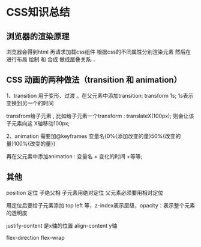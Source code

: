 # CSS知识总结

## 浏览器的渲染原理

   浏览器会得到html  再请求加载css组件  根据css的不同属性分别渲染元素   然后在进行布局 绘制 和 合成  做成层叠关系...

## CSS 动画的两种做法（transition 和 animation）
   1、transition 用于变形、过渡 。在父元素中添加transition: transform 1s;  1s表示变换到另一个的时间
   
transfrom给子元素 , 比如给子元素一个transform : translateX(100px); 则会让该子元素向这 X轴移动100px;
   
   2、animation  需要加@keyframes 变量名{0%{添加改变的量}50%{改变的量}100%{改变的量}}
   
   再在父元素中添加animation : 变量名  +  变化的时间  +等等;
   
## 其他

position 定位   子绝父相   子元素用绝对定位  父元素必须要用相对定位

用定位后要给子元素添加 top left 等，z-index表示层级，opacity：表示整个元素的透明度

justify-content 是x轴的位置   align-content y轴

flex-direction flex-wrap 
   
   



